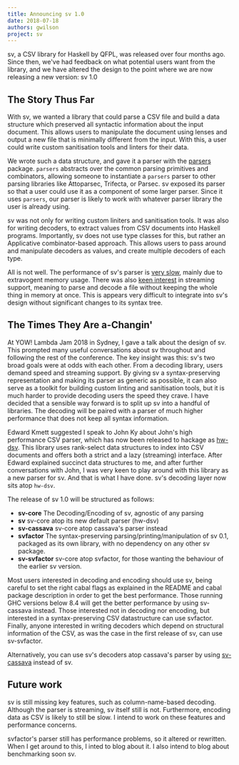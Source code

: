 ```yaml
---
title: Announcing sv 1.0
date: 2018-07-18
authors: gwilson
project: sv
---
```


sv, a CSV library for Haskell by QFPL, was released over four months ago.
Since then, we've had feedback on what potential users want from the library,
and we have altered the design to the point where we are now releasing a new
version: sv 1.0

## The Story Thus Far

With sv, we wanted a library that could parse a CSV file and build a data
structure which preserved all syntactic information about the input document.
This allows users to manipulate the document using lenses and output a
new file that is minimally different from the input. With this, a user could
write custom sanitisation tools and linters for their data.

We wrote such a data structure, and gave it a parser with the
[parsers](https://hackage.haskell.org/package/parsers) package.
`parsers` abstracts over the common parsing primitives and combinators, allowing
someone to instantiate a `parsers` parser to other parsing libraries like
Attoparsec, Trifecta, or Parsec. sv exposed its parser so that a user could use
it as a component of some larger parser. Since it uses `parsers`, our parser is
likely to work with whatever parser library the user is already using.

sv was not only for writing custom liniters and sanitisation tools. It was also
for writing decoders, to extract values from CSV documents into Haskell
programs. Importantly, sv does not use type classes for this, but rather an
Applicative combinator-based approach. This allows users to pass around and
manipulate decoders as values, and create multiple decoders of each type.

All is not well. The performance of sv's parser is
[very slow](https://github.com/haskell-perf/csv/tree/25493c61733f6b2b69a4378313af2801f1cceb3b),
mainly due to extravogent memory usage. There was also
[keen interest](https://github.com/qfpl/sv/issues/10)
in streaming support, meaning to parse and decode a file without keeping the
whole thing in memory at once. This is appears very difficult to integrate into
sv's design without significant changes to its syntax tree.

## The Times They Are a-Changin'

At YOW! Lambda Jam 2018 in Sydney, I gave a talk about the design of sv. This
prompted many useful conversations about sv throughout and following the rest
of the conference. The key insight was this: sv's two broad goals were
at odds with each other. From a decoding library, users demand speed and
streaming support. By giving sv a syntax-preserving representation and
making its parser as generic as possible, it can also serve as a toolkit for
building custom linting and sanitisation tools, but it is much harder to provide
decoding users the speed they crave. I have decided that a sensible way forward
is to split up sv into a handful of libraries. The decoding will be paired
with a parser of much higher performance that does not keep all syntax
information.

Edward Kmett suggested I speak to John Ky about John's high performance CSV parser,
which has now been released to hackage as
[hw-dsv](https://hackage.haskell.org/package/hw-dsv).
This library uses rank-select data structures to index into CSV documents and
offers both a strict and a lazy (streaming) interface. After Edward
explained succinct data structures to me, and after further conversations with
John, I was very keen to play around with this library as a new parser for
sv. And that is what I have done. sv's decoding layer now sits atop `hw-dsv`.

The release of sv 1.0 will be structured as follows:

* __sv-core__ The Decoding/Encoding of sv, agnostic of any parsing
* __sv__ sv-core atop its new default parser (hw-dsv)
* __sv-cassava__ sv-core atop cassava's parser instead
* __svfactor__ The syntax-preserving parsing/printing/manipulation of sv 0.1,
  packaged as its own library, with no dependency on any other sv package.
* __sv-svfactor__ sv-core atop svfactor, for those wanting the behaviour of the
  earlier sv version.

Most users interested in decoding and encoding should use sv, being careful to
set the right cabal flags as explained in the README and cabal package
description in order to get the best performance. Those running GHC
versions below 8.4 will get the better performance by using sv-cassava instead.
Those interested not in decoding nor encoding, but interested in a
syntax-preserving CSV datastructure can use svfactor. Finally, anyone
interested in writing decoders which depend on structural information of the
CSV, as was the case in the first release of sv, can use sv-svfactor.

Alternatively, you can use sv's decoders atop cassava's parser by using
[sv-cassava](https://hackage.haskell.org/package/sv-cassava) instead of
sv.

## Future work

sv is still missing key features, such as column-name-based decoding. Although
the parser is streaming, sv itself still is not.
Furthermore, encoding data as CSV is likely to still be slow. I intend to work
on these features and performance concerns.

svfactor's parser still has performance problems, so it altered or rewritten.
When I get around to this, I inted to blog about it. I also intend to blog
about benchmarking soon sv.

